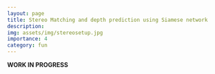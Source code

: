 ```yaml
---
layout: page
title: Stereo Matching and depth prediction using Siamese network
description:
img: assets/img/stereosetup.jpg
importance: 4
category: fun
---
```


<b>WORK IN PROGRESS</b>